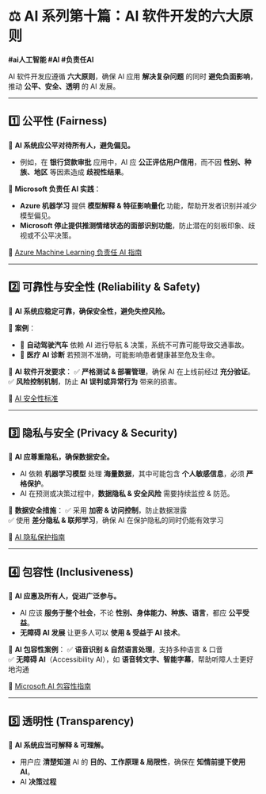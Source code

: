 # ⚖️ AI 系列第十篇：AI 软件开发的六大原则  

**#ai人工智能 #AI #负责任AI**  

AI 软件开发应遵循 **六大原则**，确保 AI 应用 **解决复杂问题** 的同时 **避免负面影响**，推动 **公平、安全、透明** 的 AI 发展。  

---

## 1️⃣ 公平性 (Fairness)  

📌 **AI 系统应公平对待所有人，避免偏见。**  
- 例如，在 **银行贷款审批** 应用中，AI 应 **公正评估用户信用**，而不因 **性别、种族、地区** 等因素造成 **歧视性结果**。  

📌 **Microsoft 负责任 AI 实践**：
- **Azure 机器学习** 提供 **模型解释 & 特征影响量化** 功能，帮助开发者识别并减少模型偏见。  
- **Microsoft 停止提供推测情绪状态的面部识别功能**，防止潜在的刻板印象、歧视或不公平决策。  

🔗 [Azure Machine Learning 负责任 AI 指南](https://learn.microsoft.com/en-us/azure/machine-learning/concept-responsible-ai)  

---

## 2️⃣ 可靠性与安全性 (Reliability & Safety)  

📌 **AI 系统应稳定可靠，确保安全性，避免失控风险。**  

🔹 **案例**：
- 🚗 **自动驾驶汽车** 依赖 AI 进行导航 & 决策，系统不可靠可能导致交通事故。  
- 🏥 **医疗 AI 诊断** 若预测不准确，可能影响患者健康甚至危及生命。  

📌 **AI 软件开发要求**：
✅ **严格测试 & 部署管理**，确保 AI 在上线前经过 **充分验证**。  
✅ **风险控制机制**，防止 **AI 误判或异常行为** 带来的损害。  

🔗 [AI 安全性标准](https://www.microsoft.com/en-us/ai/responsible-ai)  

---

## 3️⃣ 隐私与安全 (Privacy & Security)  

📌 **AI 应尊重隐私，确保数据安全。**  
- AI 依赖 **机器学习模型** 处理 **海量数据**，其中可能包含 **个人敏感信息**，必须 **严格保护**。  
- AI 在预测或决策过程中，**数据隐私 & 安全风险** 需要持续监控 & 防范。  

📌 **数据安全措施**：
✅ 采用 **加密 & 访问控制**，防止数据泄露  
✅ 使用 **差分隐私 & 联邦学习**，确保 AI 在保护隐私的同时仍能有效学习  

🔗 [AI 隐私保护指南](https://learn.microsoft.com/en-us/security/)  

---

## 4️⃣ 包容性 (Inclusiveness)  

📌 **AI 应惠及所有人，促进广泛参与。**  
- AI 应该 **服务于整个社会**，不论 **性别、身体能力、种族、语言**，都应 **公平受益**。  
- **无障碍 AI 发展** 让更多人可以 **使用 & 受益于 AI 技术**。  

📌 **AI 包容性案例**：
✅ **语音识别 & 自然语言处理**，支持多种语言 & 口音  
✅ **无障碍 AI**（Accessibility AI），如 **语音转文字、智能字幕**，帮助听障人士更好地沟通  

🔗 [Microsoft AI 包容性指南](https://www.microsoft.com/en-us/ai/inclusive-ai)  

---

## 5️⃣ 透明性 (Transparency)  

📌 **AI 系统应当可解释 & 可理解。**  
- 用户应 **清楚知道** AI 的 **目的、工作原理 & 局限性**，确保在 **知情前提下使用 AI**。  
- AI **决策过程**
